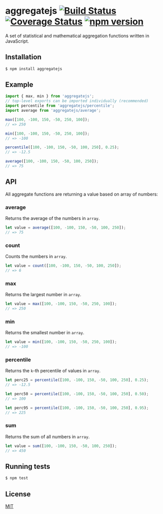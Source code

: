 # aggregatejs [![Build Status](https://travis-ci.org/yefremov/aggregatejs.svg?branch=master)](https://travis-ci.org/yefremov/aggregatejs) [![Coverage Status](https://coveralls.io/repos/github/yefremov/aggregatejs/badge.svg?branch=master)](https://coveralls.io/github/yefremov/aggregatejs?branch=master) [![npm version](https://badge.fury.io/js/aggregatejs.svg)](https://badge.fury.io/js/aggregatejs)

A set of statistical and mathematical aggregation functions written in JavaScript.

## Installation

```bash
$ npm install aggregatejs
```

## Example

```js
import { max, min } from 'aggregatejs';
// top-level exports can be imported individually (recommended)
import percentile from 'aggregatejs/percentile';
import average from 'aggregatejs/average';

max([100, -100, 150, -50, 250, 100]);
// => 250

min([100, -100, 150, -50, 250, 100]);
// => -100

percentile([100, -100, 150, -50, 100, 250], 0.25);
// => -12.5

average([100, -100, 150, -50, 100, 250]);
// => 75

```

## API

All aggregate functions are returning a value based on array of numbers:

### average

Returns the average of the numbers in `array`.

```js
let value = average([100, -100, 150, -50, 100, 250]);
// => 75
```

### count

Counts the numbers in `array`.

```js
let value = count([100, -100, 150, -50, 100, 250]);
// => 6
```

### max

Returns the largest number in `array`.

```js
let value = max([100, -100, 150, -50, 250, 100]);
// => 250
```

### min

Returns the smallest number in `array`.

```js
let value = min([100, -100, 150, -50, 250, 100]);
// => -100
```

### percentile

Returns the `k`-th percentile of values in `array`.

```js
let perc25 = percentile([100, -100, 150, -50, 100, 250], 0.25);
// => -12.5

let perc50 = percentile([100, -100, 150, -50, 100, 250], 0.50);
// => 100

let perc95 = percentile([100, -100, 150, -50, 100, 250], 0.95);
// => 225
```

### sum

Returns the sum of all numbers in `array`.

```js
let value = sum([100, -100, 150, -50, 100, 250]);
// => 450
```

## Running tests

```bash
$ npm test
```

## License

[MIT](LICENSE)
